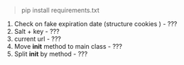 
> pip install requirements.txt


1) Check on fake expiration date (structure cookies ) - ???
2) Salt + key - ???
3) current url - ???
4) Move __init__ method to main class - ???
5) Split __init__ by method - ???